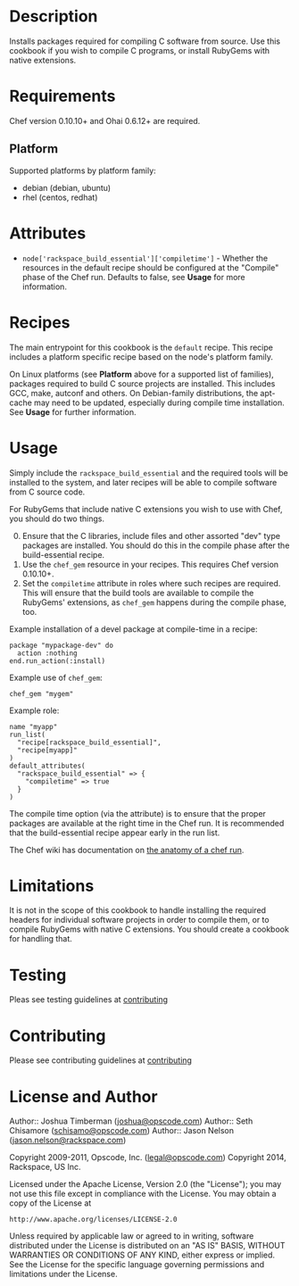 Description
===========

Installs packages required for compiling C software from source. Use
this cookbook if you wish to compile C programs, or install RubyGems
with native extensions.

Requirements
============

Chef version 0.10.10+ and Ohai 0.6.12+ are required.

## Platform

Supported platforms by platform family:

* debian (debian, ubuntu)
* rhel (centos, redhat)

Attributes
==========

* `node['rackspace_build_essential']['compiletime']` - Whether the resources in
the default recipe should be configured at the "Compile" phase of the
Chef run. Defaults to false, see __Usage__ for more information.

Recipes
=======

The main entrypoint for this cookbook is the `default` recipe. This
recipe includes a platform specific recipe based on the node's platform
family.

On Linux platforms (see __Platform__ above for a supported list of
families), packages required to build C source projects are installed.
This includes GCC, make, autconf and others. On Debian-family
distributions, the apt-cache may need to be updated, especially during
compile time installation. See __Usage__ for further information.

Usage
=====

Simply include the `rackspace_build_essential` and the required tools will be
installed to the system, and later recipes will be able to compile
software from C source code.

For RubyGems that include native C extensions you wish to use with
Chef, you should do two things.

0. Ensure that the C libraries, include files and other assorted "dev"
type packages are installed. You should do this in the compile phase
after the build-essential recipe.
1. Use the `chef_gem` resource in your recipes. This requires Chef version 0.10.10+.
2. Set the `compiletime` attribute in roles where such recipes are
required. This will ensure that the build tools are available to
compile the RubyGems' extensions, as `chef_gem` happens during the
compile phase, too.

Example installation of a devel package at compile-time in a recipe:

    package "mypackage-dev" do
      action :nothing
    end.run_action(:install)

Example use of `chef_gem`:

    chef_gem "mygem"

Example role:

    name "myapp"
    run_list(
      "recipe[rackspace_build_essential]",
      "recipe[myapp]"
    )
    default_attributes(
      "rackspace_build_essential" => {
        "compiletime" => true
      }
    )

The compile time option (via the attribute) is to ensure that the
proper packages are available at the right time in the Chef run. It is
recommended that the build-essential recipe appear early in the run
list.

The Chef wiki has documentation on
[the anatomy of a chef run](http://wiki.opscode.com/display/chef/Anatomy+of+a+Chef+Run).

Limitations
===========

It is not in the scope of this cookbook to handle installing the
required headers for individual software projects in order to compile
them, or to compile RubyGems with native C extensions. You should
create a cookbook for handling that.

Testing
=======

Pleas see testing guidelines at [contributing](https://github.com/rackspace-cookbooks/contributing/blob/master/CONTRIBUTING.md)

Contributing
============

Please see contributing guidelines at [contributing](https://github.com/rackspace-cookbooks/contributing/blob/master/CONTRIBUTING.md)

License and Author
==================

Author:: Joshua Timberman (<joshua@opscode.com>)
Author:: Seth Chisamore (<schisamo@opscode.com>)
Author:: Jason Nelson (<jason.nelson@rackspace.com>)

Copyright 2009-2011, Opscode, Inc. (<legal@opscode.com>)
Copyright 2014, Rackspace, US Inc.

Licensed under the Apache License, Version 2.0 (the "License");
you may not use this file except in compliance with the License.
You may obtain a copy of the License at

    http://www.apache.org/licenses/LICENSE-2.0

Unless required by applicable law or agreed to in writing, software
distributed under the License is distributed on an "AS IS" BASIS,
WITHOUT WARRANTIES OR CONDITIONS OF ANY KIND, either express or implied.
See the License for the specific language governing permissions and
limitations under the License.
